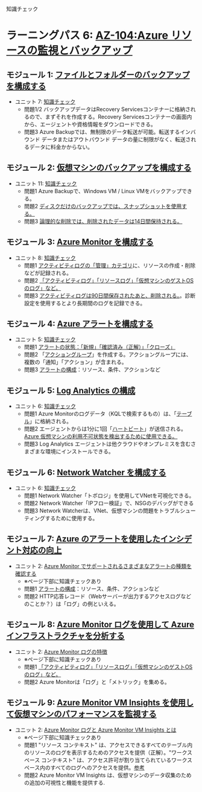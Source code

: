 知識チェック

# ラーニングパス 6: [AZ-104:Azure リソースの監視とバックアップ](https://docs.microsoft.com/ja-jp/learn/paths/az-104-monitor-backup-resources/)
## モジュール 1: [ファイルとフォルダーのバックアップを構成する](https://docs.microsoft.com/ja-jp/learn/modules/configure-file-folder-backups/)
- ユニット 7: [知識チェック](https://docs.microsoft.com/ja-jp/learn/modules/configure-file-folder-backups/7-knowledge-check)
  - 問題1/2 バックアップデータはRecovery Servicesコンテナーに格納されるので、まずそれを作成する。Recovery Servicesコンテナーの画面内から、エージェントや資格情報をダウンロードできる。
  - 問題3 Azure Backupでは、無制限のデータ転送が可能。転送するインバウンド データまたはアウトバウンド データの量に制限がなく、転送されるデータに料金かからない。
## モジュール 2: [仮想マシンのバックアップを構成する](https://docs.microsoft.com/ja-jp/learn/modules/configure-virtual-machine-backups/)
- ユニット 11: [知識チェック](https://docs.microsoft.com/ja-jp/learn/modules/configure-virtual-machine-backups/11-knowledge-check)
  - 問題1 Azure Backupで、Windows VM / Linux VMをバックアップできる。
  - 問題2 [ディスクだけのバックアップでは、スナップショットを使用する。](https://docs.microsoft.com/ja-jp/azure/backup/disk-backup-overview)
  - 問題3 [論理的な削除では、削除されたデータは14日間保持される。](https://docs.microsoft.com/ja-jp/azure/backup/backup-azure-security-feature-cloud)
## モジュール 3: [Azure Monitor を構成する](https://docs.microsoft.com/ja-jp/learn/modules/configure-azure-monitor/)
- ユニット 8: [知識チェック](https://docs.microsoft.com/ja-jp/learn/modules/configure-azure-monitor/8-knowledge-check)
  - 問題1 [アクティビティログの「管理」カテゴリ](https://docs.microsoft.com/ja-jp/azure/azure-monitor/essentials/activity-log-schema#categories)に、リソースの作成・削除などが記録される。
  - 問題2 [「アクティビティログ」「リソースログ」「仮想マシンのゲストOSのログ」など。](https://docs.microsoft.com/ja-jp/azure/azure-monitor/essentials/monitor-azure-resource#monitoring-data-from-azure-resources)
  - 問題3 [アクティビティログは90日間保存されたあと、削除される。](https://docs.microsoft.com/ja-jp/azure/azure-monitor/essentials/activity-log#retention-period)。診断設定を使用するとより長期間のログを記録できる。
## モジュール 4: [Azure アラートを構成する](https://docs.microsoft.com/ja-jp/learn/modules/configure-azure-alerts/)
- ユニット 5: [知識チェック](https://docs.microsoft.com/ja-jp/learn/modules/configure-azure-alerts/5-knowledge-check)
  - 問題1 [アラートの状態：「新規」「確認済み（正解）」「クローズ」](https://docs.microsoft.com/ja-jp/azure/azure-monitor/alerts/alerts-overview#manage-alerts)
  - 問題2 「[アクショングループ](https://docs.microsoft.com/ja-jp/azure/azure-monitor/alerts/action-groups)」を作成する。アクショングループには、複数の「通知」「アクション」が含まれる。
  - 問題3 [アラートの構成](https://docs.microsoft.com/ja-jp/azure/azure-monitor/alerts/alerts-overview#overview)：リソース、条件、アクションなど
## モジュール 5: [Log Analytics の構成](https://docs.microsoft.com/ja-jp/learn/modules/configure-log-analytics/)
- ユニット 6: [知識チェック](https://docs.microsoft.com/ja-jp/learn/modules/configure-log-analytics/6-knowledge-check)
  - 問題1 Azure Monitorのログデータ（KQLで検索するもの）は、「[テーブル](https://docs.microsoft.com/ja-jp/azure/data-explorer/kusto/query/#what-is-a-query-statement)」に格納される。
  - 問題2 エージェントからは1分に1回「[ハートビート](https://docs.microsoft.com/ja-jp/azure/azure-monitor/logs/data-ingestion-time#resources-that-stop-responding)」が送信される。[Azure 仮想マシンの利用不可状態を検出するために使用できる。](https://docs.microsoft.com/ja-jp/azure/azure-monitor/vm/tutorial-monitor-vm-alert)
  - 問題3 Log Analytics エージェントは他クラウドやオンプレミスを含むさまざまな環境にインストールできる。
## モジュール 6: [Network Watcher を構成する](https://docs.microsoft.com/ja-jp/learn/modules/configure-network-watcher/)
- ユニット 6: [知識チェック](https://docs.microsoft.com/ja-jp/learn/modules/configure-network-watcher/6-knowledge-check)
  - 問題1 Network Watcher「トポロジ」を使用してVNetを可視化できる。
  - 問題2 Network Watcher「IPフロー検証」で、NSGのデバッグができる
  - 問題3 Network Watcherは、VNet、仮想マシンの問題をトラブルシューティングするために使用する。
## モジュール 7: [Azure のアラートを使用したインシデント対応の向上](https://docs.microsoft.com/ja-jp/learn/modules/incident-response-with-alerting-on-azure/)
- ユニット 2: [Azure Monitor でサポートされるさまざまなアラートの種類を確認する](https://docs.microsoft.com/ja-jp/learn/modules/incident-response-with-alerting-on-azure/2-explore-azure-monitor-alert-types)
  - ※ページ下部に知識チェックあり
  - 問題1 [アラートの構成](https://docs.microsoft.com/ja-jp/azure/azure-monitor/alerts/alerts-overview#overview)：リソース、条件、アクションなど
  - 問題2 HTTP応答レコード（Webサーバーが出力するアクセスログなどのことか？）は「ログ」の例といえる。
## モジュール 8: [Azure Monitor ログを使用して Azure インフラストラクチャを分析する](https://docs.microsoft.com/ja-jp/learn/modules/analyze-infrastructure-with-azure-monitor-logs/)
- ユニット 2: [Azure Monitor ログの特徴](https://docs.microsoft.com/ja-jp/learn/modules/analyze-infrastructure-with-azure-monitor-logs/2-features-azure-monitor-log)
  - ※ページ下部に知識チェックあり
  - 問題1 [「アクティビティログ」「リソースログ」「仮想マシンのゲストOSのログ」など。](https://docs.microsoft.com/ja-jp/azure/azure-monitor/essentials/monitor-azure-resource#monitoring-data-from-azure-resources)
  - 問題2 Azure Monitorは「ログ」と「メトリック」を集める。
## モジュール 9: [Azure Monitor VM Insights を使用して仮想マシンのパフォーマンスを監視する](https://docs.microsoft.com/ja-jp/learn/modules/monitor-performance-using-azure-monitor-for-vms/)
- ユニット 2: [Azure Monitor ログと Azure Monitor VM Insights とは](https://docs.microsoft.com/ja-jp/learn/modules/monitor-performance-using-azure-monitor-for-vms/2-what-are-azure-monitor-logs-vms)
  - ※ページ下部に知識チェックあり
  - 問題1 "リソース コンテキスト" は、アクセスできるすべてのテーブル内のリソースのログを表示するためのアクセスを提供（正解）。"ワークスペース コンテキスト" は、アクセス許可が割り当てられているワークスペース内のすべてのログへのアクセスを提供。[参考](https://docs.microsoft.com/ja-jp/azure/azure-monitor/logs/manage-access)
  - 問題2 Azure Monitor VM Insights は、仮想マシンのデータ収集のための追加の可視性と機能を提供する.
